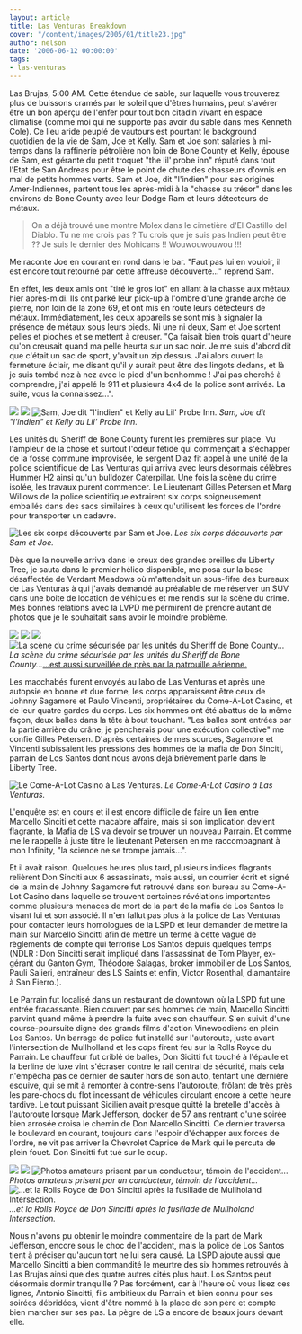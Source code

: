 ```yaml
---
layout: article
title: Las Venturas Breakdown
cover: "/content/images/2005/01/title23.jpg"
author: nelson
date: '2006-06-12 00:00:00'
tags:
- las-venturas
---
```


Las Brujas, 5:00 AM. Cette étendue de sable, sur laquelle vous trouverez plus de buissons cramés par le soleil que d'êtres humains, peut s'avérer être un bon aperçu de l'enfer pour tout bon citadin vivant en espace climatisé (comme moi qui ne supporte pas avoir du sable dans mes Kenneth Cole). Ce lieu aride peuplé de vautours est pourtant le background quotidien de la vie de Sam, Joe et Kelly. Sam et Joe sont salariés à mi-temps dans la raffinerie pétrolière non loin de Bone County et Kelly, épouse de Sam, est gérante du petit troquet "the lil' probe inn" réputé dans tout l'Etat de San Andreas pour être le point de chute des chasseurs d'ovnis en mal de petits hommes verts. Sam et Joe, dit "l'indien" pour ses origines Amer-Indiennes, partent tous les après-midi à la "chasse au trésor" dans les environs de Bone County avec leur Dodge Ram et leurs détecteurs de métaux.

> On a déjà trouvé une montre Molex dans le cimetière d'El Castillo del Diablo. Tu ne me crois pas ? Tu crois que je suis pas Indien peut être ?? Je suis le dernier des Mohicans !! Wouwouwouwou !!!

Me raconte Joe en courant en rond dans le bar. "Faut pas lui en vouloir, il est encore tout retourné par cette affreuse découverte..." reprend Sam.

En effet, les deux amis ont "tiré le gros lot" en allant à la chasse aux métaux hier après-midi. Ils ont parké leur pick-up à l'ombre d'une grande arche de pierre, non loin de la zone 69, et ont mis en route leurs détecteurs de métaux. Immédiatement, les deux appareils se sont mis à signaler la présence de métaux sous leurs pieds. Ni une ni deux, Sam et Joe sortent pelles et pioches et se mettent à creuser. "Ça faisait bien trois quart d'heure qu'on creusait quand ma pelle heurta sur un sac noir. Je me suis d'abord dit que c'était un sac de sport, y'avait un zip dessus. J'ai alors ouvert la fermeture éclair, me disant qu'il y aurait peut être des lingots dedans, et là je suis tombé nez à nez avec le pied d'un bonhomme ! J'ai pas cherché à comprendre, j'ai appelé le 911 et plusieurs 4x4 de la police sont arrivés. La suite, vous la connaissez...".

![](/content/images/2005/01/sam.jpg)
![](/content/images/2005/01/joelindien.jpg)
![Sam, Joe dit "l'indien" et Kelly au Lil' Probe Inn.](/content/images/2005/01/kelly.jpg)
_Sam, Joe dit "l'indien" et Kelly au Lil' Probe Inn._

Les unités du Sheriff de Bone County furent les premières sur place. Vu l'ampleur de la chose et surtout l'odeur fétide qui commençait à s'échapper de la fosse commune improvisée, le sergent Diaz fit appel à une unité de la police scientifique de Las Venturas qui arriva avec leurs désormais célèbres Hummer H2 ainsi qu'un bulldozer Caterpillar. Une fois la scène du crime isolée, les travaux purent commencer. Le Lieutenant Gilles Petersen et Marg Willows de la police scientifique extrairent six corps soigneusement emballés dans des sacs similaires à ceux qu'utilisent les forces de l'ordre pour transporter un cadavre.

![Les six corps découverts par Sam et Joe.](/content/images/2005/01/deadcorps2.jpg)
_Les six corps découverts par Sam et Joe._

Dès que la nouvelle arriva dans le creux des grandes oreilles du Liberty Tree, je sauta dans le premier hélico disponible, me posa sur la base désaffectée de Verdant Meadows où m'attendait un sous-fifre des bureaux de Las Venturas à qui j'avais demandé au préalable de me réserver un SUV dans une boite de location de véhicules et me rendis sur la scène du crime. Mes bonnes relations avec la LVPD me permirent de prendre autant de photos que je le souhaitait sans avoir le moindre problème.

![](/content/images/2005/01/crimesceneLV.jpg)
![](/content/images/2005/01/crimesceneLV3.jpg)
![](/content/images/2005/01/crimescenelv4.jpg)
![La scène du crime sécurisée par les unités du Sheriff de Bone County...](/content/images/2005/01/lesexperts.jpg)
_La scène du crime sécurisée par les unités du Sheriff de Bone County..._[...est aussi surveillée de près par la patrouille aérienne.](/content/images/2005/01/helicrimescene.jpg)

Les macchabés furent envoyés au labo de Las Venturas et après une autopsie en bonne et due forme, les corps apparaissent être ceux de Johnny Sagamore et Paulo Vincenti, propriétaires du Come-A-Lot Casino, et de leur quatre gardes du corps. Les six hommes ont été abattus de la même façon, deux balles dans la tête à bout touchant. "Les balles sont entrées&nbsp;par la partie arrière du crâne, je pencherais pour une exécution collective" me confie Gilles Petersen. D'après certaines de mes sources, Sagamore et Vincenti subissaient les pressions des hommes de la mafia de Don Sinciti, parrain de Los Santos dont nous avons déjà brièvement parlé dans le Liberty Tree.

![Le Come-A-Lot Casino à Las Venturas.](/content/images/2005/01/clownmocket.jpg)
_Le Come-A-Lot Casino à Las Venturas._

L'enquête est en cours et il est encore difficile de faire un lien entre Marcello Sinciti et cette macabre affaire, mais si son implication devient flagrante, la Mafia de LS va devoir se trouver un nouveau Parrain. Et comme me le rappelle à juste titre le lieutenant Petersen en me raccompagnant à mon Infinity, "la science ne se trompe jamais...".

Et il avait raison. Quelques heures plus tard, plusieurs indices flagrants relièrent Don Sinciti aux 6 assassinats, mais aussi, un courrier écrit et signé de la main de Johnny Sagamore fut retrouvé dans son bureau au Come-A-Lot Casino dans laquelle se trouvent certaines révélations importantes comme plusieurs menaces de mort de la part de la mafia de Los Santos le visant lui et son associé. Il n'en fallut pas plus à la police de Las Venturas pour contacter leurs homologues de la LSPD et leur demander de mettre la main sur Marcello Sincitti afin de mettre un terme à cette vague de règlements de compte qui terrorise Los Santos depuis quelques temps (NDLR : Don Sincitti serait impliqué dans l'assassinat de Tom Player, ex-gérant du Ganton Gym, Théodore Salagas, broker immobilier de Los Santos, Pauli Salieri, entraîneur des LS Saints et enfin, Victor Rosenthal, diamantaire à San Fierro.).

Le Parrain fut localisé dans un restaurant de downtown où la LSPD fut une entrée fracassante. Bien couvert par ses hommes de main, Marcello Sincitti parvint quand même à prendre la fuite avec son chauffeur. S'en suivit d'une course-poursuite digne des grands films d'action Vinewoodiens en plein Los Santos. Un barrage de police fut installé sur l'autoroute, juste avant l'intersection de Mullholland et les cops firent feu sur la Rolls Royce du Parrain. Le chauffeur fut criblé de balles, Don Sicitti fut touché à l'épaule et la berline de luxe vint s'écraser contre le rail central de sécurité, mais cela n'empêcha pas ce dernier de sauter hors de son auto, tentant une dernière esquive, qui se mit à remonter à contre-sens l'autoroute, frôlant de très près les pare-chocs du flot incessant de véhicules circulant encore à cette heure tardive. Le tout puissant Sicilien avait presque quitté la bretelle d'accès à l'autoroute lorsque Mark Jefferson, docker de 57 ans rentrant d'une soirée bien arrosée croisa le chemin de Don Marcello Sincitti. Ce dernier traversa le boulevard en courant, toujours dans l'espoir d'échapper aux forces de l'ordre, ne vit pas arriver la Chevrolet Caprice de Mark qui le percuta de plein fouet. Don Sincitti fut tué sur le coup.

![](/content/images/2005/01/donbang.jpg)
![](/content/images/2005/01/donbang2.jpg)
![Photos amateurs prisent par un conducteur, témoin de l'accident...](/content/images/2005/01/donbang3.jpg)
_Photos amateurs prisent par un conducteur, témoin de l'accident..._[](/content/images/2005/01/towrolls.jpg)
![...et la Rolls Royce de Don Sincitti après la fusillade de Mullholand Intersection.](/content/images/2005/01/towrolls2.jpg)
_...et la Rolls Royce de Don Sincitti après la fusillade de Mullholand Intersection._

Nous n'avons pu obtenir le moindre commentaire de la part de Mark Jefferson, encore sous le choc de l'accident, mais la police de Los Santos tient à préciser qu'aucun tort ne lui sera causé. La LSPD ajoute aussi que Marcello Sincitti a bien commandité le meurtre des six hommes retrouvés à Las Brujas ainsi que des quatre autres cités plus haut. Los Santos peut désormais dormir tranquille ? Pas forcément, car à l'heure où vous lisez ces lignes, Antonio Sincitti, fils ambitieux du Parrain et bien connu pour ses soirées débridées, vient d'être nommé à la place de son père et compte bien marcher sur ses pas. La pègre de LS a encore de beaux jours devant elle.